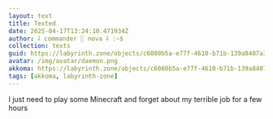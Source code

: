 ```yaml
---
layout: text
title: Texted
date: 2025-04-17T13:24:10.471934Z
author: ⸸ commander ░ nova ⸸ :~$
collection: texts
guid: https://labyrinth.zone/objects/c6080b5a-e77f-4610-b71b-139a8407a369
avatar: /img/avatar/daemon.png
akkoma: https://labyrinth.zone/objects/c6080b5a-e77f-4610-b71b-139a8407a369
tags: [akkoma, labyrinth-zone]
---
```


<p>I just need to play some Minecraft and forget about my terrible job for a few hours</p>